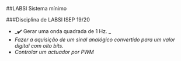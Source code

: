 ##LABSI Sistema mínimo

###Disciplina de LABSI ISEP 19/20


* _:heavy_check_mark: Gerar uma onda quadrada de 1 Hz. _
* _Fazer a aquisição de um sinal analógico convertido para um valor digital com oito bits._ 
* _Controlar um actuador por PWM_